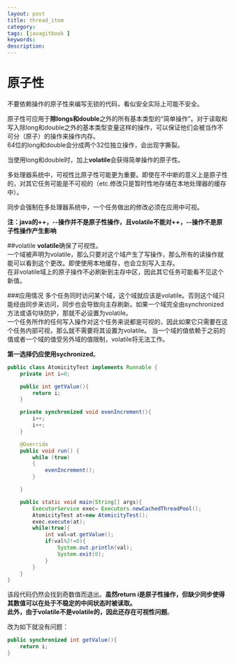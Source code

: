 ```yaml
---
layout: post
title: thread_itom
category: 
tags: [javagitbook ]
keywords:
description:
---
```

# 原子性

不要依赖操作的原子性来编写无锁的代码，看似安全实际上可能不安全。

原子性可应用于**除longs和double**之外的所有基本类型的“简单操作”。对于读取和写入除long和double之外的基本类型变量这样的操作，可以保证他们会被当作不可分（原子）的操作来操作内存。<br>
64位的long和double会分成两个32位独立操作，会出现字撕裂。

当使用long和double时，加上**volatile**会获得简单操作的原子性。

多处理器系统中，可视性比原子性可能更为重要。即使在不中断的意义上是原子性的，对其它任务可能是不可视的（etc.修改只是暂时性地存储在本地处理器的缓存中）。

同步会强制在多处理器系统中，一个任务做出的修改必须在应用中可视。

**注：java的++，--操作并不是原子性操作，且volatile不能对++，--操作不是原子性操作产生影响**

##volatile
**volatile**确保了可视性。<br>
一个域被声明为volatile，那么只要对这个域产生了写操作，那么所有的读操作就能可以看到这个更改。即使使用本地缓存，也会立刻写入主存。<br>
在非volatile域上的原子操作不必刷新到主存中区，因此其它任务可能看不见这个新值。

###应用情况
多个任务同时访问某个域，这个域就应该是volatile。否则这个域只能经由同步来访问，同步也会导致向主存刷新。如果一个域完全由synchronized方法或语句块防护，那就不必设置为volatile。<br>
一个任务所作的任何写入操作对这个任务来说都是可视的，因此如果它只需要在这个任务内部可视，那么就不需要将其设置为volatile。
当一个域的值依赖于之前的值或者一个域的值受另外域的值限制，volatile将无法工作。

**第一选择仍应使用sychronized**。

```java
public class AtomicityTest implements Runnable {
    private int i=0;

    public int getValue(){
        return i;
    }

    private synchronized void evenIncrement(){
        i++;
        i++;
    }

    @Override
    public void run() {
        while (true)
        {
            evenIncrement();
        }

    }

    public static void main(String[] args){
        ExecutorService exec= Executors.newCachedThreadPool();
        AtomicityTest at=new AtomicityTest();
        exec.execute(at);
        while(true){
            int val=at.getValue();
            if(val%2!=0){
                System.out.println(val);
                System.exit(0);
            }
        }
    }
}
```
该段代码仍然会找到奇数值而退出。**虽然return i是原子性操作，但缺少同步使得其数值可以在处于不稳定的中间状态时被读取。<br>
此外，由于volatile不是volatile的，因此还存在可视性问题**。

改为如下就没有问题：
```java
public synchronized int getValue(){
    return i;
}
```









